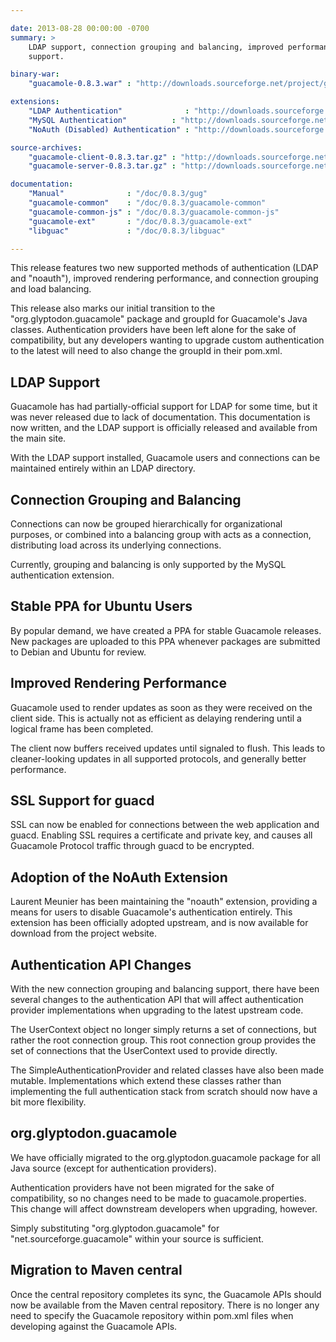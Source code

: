 ```yaml
---

date: 2013-08-28 00:00:00 -0700
summary: >
    LDAP support, connection grouping and balancing, improved performance, SSL
    support.

binary-war:
    "guacamole-0.8.3.war" : "http://downloads.sourceforge.net/project/guacamole/current/binary/guacamole-0.8.3.war"

extensions:
    "LDAP Authentication"              : "http://downloads.sourceforge.net/project/guacamole/current/extensions/guacamole-auth-ldap-0.8.0.tar.gz"
    "MySQL Authentication"          : "http://downloads.sourceforge.net/project/guacamole/current/extensions/guacamole-auth-mysql-0.8.2.tar.gz"
    "NoAuth (Disabled) Authentication" : "http://downloads.sourceforge.net/project/guacamole/current/extensions/guacamole-auth-noauth-0.8.0.tar.gz"

source-archives:
    "guacamole-client-0.8.3.tar.gz" : "http://downloads.sourceforge.net/project/guacamole/current/source/guacamole-client-0.8.3.tar.gz"
    "guacamole-server-0.8.3.tar.gz" : "http://downloads.sourceforge.net/project/guacamole/current/source/guacamole-server-0.8.3.tar.gz"

documentation:
    "Manual"              : "/doc/0.8.3/gug"
    "guacamole-common"    : "/doc/0.8.3/guacamole-common"
    "guacamole-common-js" : "/doc/0.8.3/guacamole-common-js"
    "guacamole-ext"       : "/doc/0.8.3/guacamole-ext"
    "libguac"             : "/doc/0.8.3/libguac"

---
```


This release features two new supported methods of authentication (LDAP and "noauth"), improved rendering performance, and connection grouping and load balancing.

This release also marks our initial transition to the "org.glyptodon.guacamole" package and groupId for Guacamole's Java classes. Authentication providers have been left alone for the sake of compatibility, but any developers wanting to upgrade custom authentication to the latest will need to also change the groupId in their pom.xml.

LDAP Support
---------------------

Guacamole has had partially-official support for LDAP for some time, but it was never released due to lack of documentation. This documentation is now written, and the LDAP support is officially released and available from the main site.

With the LDAP support installed, Guacamole users and connections can be maintained entirely within an LDAP directory.

Connection Grouping and Balancing
----------------------------------------------------

Connections can now be grouped hierarchically for organizational purposes, or combined into a balancing group with acts as a connection, distributing load across its underlying connections.

Currently, grouping and balancing is only supported by the MySQL authentication extension.

Stable PPA for Ubuntu Users
------------------------------------------

By popular demand, we have created a PPA for stable Guacamole releases. New packages are uploaded to this PPA whenever packages are submitted to Debian and Ubuntu for review.

Improved Rendering Performance
------------------------------------------------

Guacamole used to render updates as soon as they were received on the client side. This is actually not as efficient as delaying rendering until a logical frame has been completed.

The client now buffers received updates until signaled to flush. This leads to cleaner-looking updates in all supported protocols, and generally better performance.

SSL Support for guacd
---------------------------------

SSL can now be enabled for connections between the web application and guacd. Enabling SSL requires a certificate and private key, and causes all Guacamole Protocol traffic through guacd to be encrypted.

Adoption of the NoAuth Extension
--------------------------------------------------

Laurent Meunier has been maintaining the "noauth" extension, providing a means for users to disable Guacamole's authentication entirely. This extension has been officially adopted upstream, and is now available for download from the project website.

Authentication API Changes
------------------------------------------

With the new connection grouping and balancing support, there have been several changes to the authentication API that will affect authentication provider implementations when upgrading to the latest upstream code.

The UserContext object no longer simply returns a set of connections, but rather the root connection group. This root connection group provides the set of connections that the UserContext used to provide directly.

The SimpleAuthenticationProvider and related classes have also been made mutable. Implementations which extend these classes rather than implementing the full authentication stack from scratch should now have a bit more flexibility.

org.glyptodon.guacamole
------------------------------------

We have officially migrated to the org.glyptodon.guacamole package for all Java source (except for authentication providers).

Authentication providers have not been migrated for the sake of compatibility, so no changes need to be made to guacamole.properties. This change will affect downstream developers when upgrading, however.

Simply substituting "org.glyptodon.guacamole" for "net.sourceforge.guacamole" within your source is sufficient.

Migration to Maven central
---------------------------------------

Once the central repository completes its sync, the Guacamole APIs should now be available from the Maven central repository. There is no longer any need to specify the Guacamole repository within pom.xml files when developing against the Guacamole APIs.
